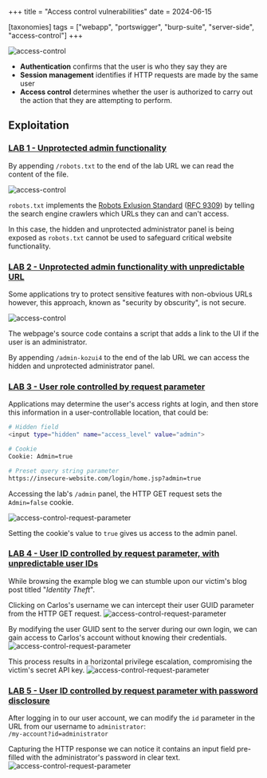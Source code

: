 +++
title = "Access control vulnerabilities"
date = 2024-06-15

[taxonomies]
tags = ["webapp", "portswigger", "burp-suite", "server-side", "access-control"]
+++


![access-control](/pictures/articles/access-control/access-control.svg)

<!-- Access control is the application of constraints on who or what is -->
<!-- authorized to perform actions or access resources. -->
<!-- In the context of web applications, access control is dependent on -->
<!-- authentication and session management: -->

- **Authentication** confirms that the user is who they say they are
- **Session management** identifies if HTTP requests are made by the same user
- **Access control** determines whether the user is authorized to carry out the
  action that they are attempting to perform.

<!-- Design and management of access controls is a complex and dynamic -->
<!-- problem that applies business, organizational, -->
<!-- and legal constraints to a technical implementation. -->


<!-- more -->


## Exploitation

<!-- LAB 1 {{{ -->
### [LAB 1 - Unprotected admin functionality](https://portswigger.net/web-security/learning-paths/server-side-vulnerabilities-apprentice/access-control-apprentice/access-control/lab-unprotected-admin-functionality)

By appending `/robots.txt` to the end of the lab URL we can read the
content of the file.

![access-control](/pictures/articles/access-control/lab1.png)

`robots.txt` implements the [Robots Exlusion Standard](https://en.wikipedia.org/wiki/Robots.txt)
([RFC 9309](https://www.rfc-editor.org/rfc/rfc9309.html)) by telling the
search engine crawlers which URLs they can and can't access.

In this case, the hidden and unprotected administrator panel is being exposed
as `robots.txt` cannot be used to safeguard critical website functionality.
<!-- }}} -->

<!-- LAB 2 {{{ -->
### [LAB 2 - Unprotected admin functionality with unpredictable URL](https://portswigger.net/web-security/learning-paths/server-side-vulnerabilities-apprentice/access-control-apprentice/access-control/lab-unprotected-admin-functionality-with-unpredictable-url)

Some applications try to protect sensitive features with non-obvious URLs
however, this approach, known as "security by obscurity", is not secure.

![access-control](/pictures/articles/access-control/lab2.png)

The webpage's source code contains a script that adds a link to the UI if the
user is an administrator.

By appending `/admin-kozui4` to the end of the lab URL we can access the hidden
and unprotected administrator panel.
<!-- }}} -->

<!-- LAB 3 {{{ -->
### [LAB 3 - User role controlled by request parameter](https://portswigger.net/web-security/learning-paths/server-side-vulnerabilities-apprentice/access-control-apprentice/access-control/lab-user-role-controlled-by-request-parameter)

Applications may determine the user's access rights at login,
and then store this information in a user-controllable location, that could be:

```sh
# Hidden field
<input type="hidden" name="access_level" value="admin">

# Cookie
Cookie: Admin=true

# Preset query string parameter
https://insecure-website.com/login/home.jsp?admin=true
```

Accessing the lab's `/admin` panel, the HTTP GET request sets the `Admin=false`
cookie.

![access-control-request-parameter](/pictures/articles/access-control/lab3.png)

Setting the cookie's value to `true` gives us access to the admin panel.
<!-- }}} -->

<!-- LAB 4 {{{ -->
### [LAB 4 - User ID controlled by request parameter, with unpredictable user IDs](https://portswigger.net/web-security/learning-paths/server-side-vulnerabilities-apprentice/access-control-apprentice/access-control/lab-user-id-controlled-by-request-parameter-with-unpredictable-user-ids)

While browsing the example blog we can stumble upon our victim's blog post
titled "_Identity Theft_".

Clicking on Carlos's username we can intercept their user GUID parameter
from the HTTP GET request.
![access-control-request-parameter](/pictures/articles/access-control/lab4-1.png)

By modifying the user GUID sent to the server during our own login,
we can gain access to Carlos's account without knowing their credentials.
![access-control-request-parameter](/pictures/articles/access-control/lab4-2.png)

This process results in a horizontal privilege escalation, compromising the
victim's secret API key.
![access-control-request-parameter](/pictures/articles/access-control/lab4-3.png)
<!-- }}} -->

<!-- LAB 5 {{{ -->
### [LAB 5 - User ID controlled by request parameter with password disclosure](https://portswigger.net/web-security/learning-paths/server-side-vulnerabilities-apprentice/access-control-apprentice/access-control/lab-user-id-controlled-by-request-parameter-with-password-disclosure)

After logging in to our user account, we can modify the `id` parameter in the
URL from our username to `administrator`:<br>
`/my-account?id=administrator`

Capturing the HTTP response we can notice it contains an input field pre-filled
with the administrator's password in clear text.
![access-control-request-parameter](/pictures/articles/access-control/lab5.png)
<!-- }}} -->
